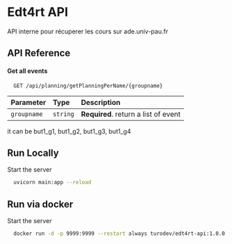 
# Edt4rt API

API interne pour récuperer les cours sur ade.univ-pau.fr




## API Reference

#### Get all events

```http
  GET /api/planning/getPlanningPerName/{groupname}
```

| Parameter | Type     | Description                |
| :-------- | :------- | :------------------------- |
| `groupname` | `string` | **Required**. return a list of event |

it can be but1_g1, but1_g2, but1_g3, but1_g4



## Run Locally

Start the server

```bash
  uvicorn main:app --reload
```


## Run via docker

Start the server

```bash
  docker run -d -p 9999:9999 --restart always turodev/edt4rt-api:1.0.0
```
